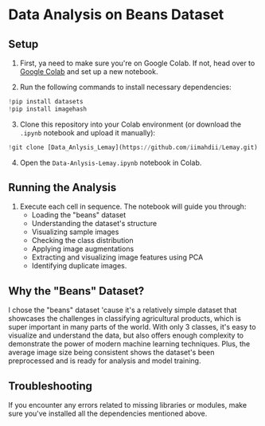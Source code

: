 # Data Analysis on Beans Dataset

## Setup

1. First, ya need to make sure you're on Google Colab. If not, head over to [Google Colab](https://colab.research.google.com/) and set up a new notebook.

2. Run the following commands to install necessary dependencies:

```python
!pip install datasets
!pip install imagehash
```

3. Clone this repository into your Colab environment (or download the `.ipynb` notebook and upload it manually):

```python
!git clone [Data_Anlysis_Lemay](https://github.com/iimahdii/Lemay.git)
```

4. Open the `Data-Anlysis-Lemay.ipynb` notebook in Colab.

## Running the Analysis

1. Execute each cell in sequence. The notebook will guide you through:
   - Loading the "beans" dataset
   - Understanding the dataset's structure
   - Visualizing sample images
   - Checking the class distribution
   - Applying image augmentations
   - Extracting and visualizing image features using PCA
   - Identifying duplicate images.

## Why the "Beans" Dataset?

I chose the "beans" dataset 'cause it's a relatively simple dataset that showcases the challenges in classifying agricultural products, which is super important in many parts of the world. With only 3 classes, it's easy to visualize and understand the data, but also offers enough complexity to demonstrate the power of modern machine learning techniques. Plus, the average image size being consistent shows the dataset's been preprocessed and is ready for analysis and model training.

## Troubleshooting

If you encounter any errors related to missing libraries or modules, make sure you've installed all the dependencies mentioned above.
